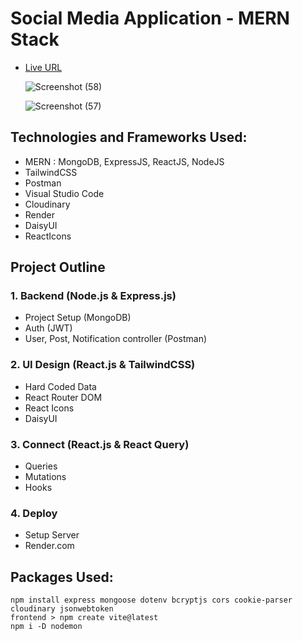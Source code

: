 # Social Media Application - MERN Stack

- [Live URL](https://socialmedia-ygl3.onrender.com/)

  ![Screenshot (58)](https://github.com/user-attachments/assets/b6779e36-10e2-4255-b03e-ac3d5920d369)

  ![Screenshot (57)](https://github.com/user-attachments/assets/fa0b3f96-66c0-49f6-906e-25015b0a1c47)


## Technologies and Frameworks Used:

- MERN : MongoDB, ExpressJS, ReactJS, NodeJS
- TailwindCSS
- Postman
- Visual Studio Code
- Cloudinary
- Render
- DaisyUI
- ReactIcons

## Project Outline

### 1. Backend (Node.js & Express.js)

- Project Setup (MongoDB)
- Auth (JWT)
- User, Post, Notification controller (Postman)

### 2. UI Design (React.js & TailwindCSS)

- Hard Coded Data
- React Router DOM
- React Icons
- DaisyUI

### 3. Connect (React.js & React Query)

- Queries
- Mutations
- Hooks

### 4. Deploy

- Setup Server
- Render.com

## Packages Used:

```
npm install express mongoose dotenv bcryptjs cors cookie-parser cloudinary jsonwebtoken
frontend > npm create vite@latest
npm i -D nodemon

```
